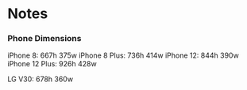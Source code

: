 # Notes

### Phone Dimensions

iPhone 8: 667h 375w
iPhone 8 Plus: 736h 414w
iPhone 12: 844h 390w
iPhone 12 Plus: 926h 428w

LG V30: 678h 360w
